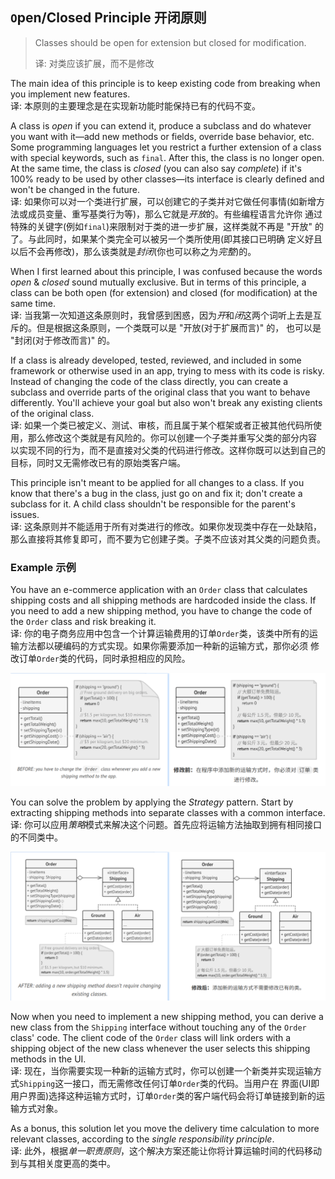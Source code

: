 ## `O`pen/Closed Principle 开闭原则

> Classes should be open for extension but closed for modification.
> 
> 译: 对类应该扩展，而不是修改

The main idea of this principle is to keep existing code from breaking when you implement new features.   
译: 本原则的主要理念是在实现新功能时能保持已有的代码不变。

A class is *open* if you can extend it, produce a subclass and do whatever you want with it—add new methods or fields,
override base behavior, etc. Some programming languages let you restrict a further extension of a class with special 
keywords, such as `final`. After this, the class is no longer open. At the same time, the class is *closed* (you can also 
say *complete*) if it's 100% ready to be used by other classes—its interface is clearly defined and won't be changed in 
the future.   
译: 如果你可以对一个类进行扩展，可以创建它的子类并对它做任何事情(如新增方法或成员变量、重写基类行为等)，那么它就是*开放*的。有些编程语言允许你
通过特殊的关键字(例如`final`)来限制对于类的进一步扩展，这样类就不再是 "开放" 的了。与此同时，如果某个类完全可以被另一个类所使用(即其接口已明确
定义好且以后不会再修改)，那么该类就是*封闭*(你也可以称之为*完整*)的。

When I first learned about this principle, I was confused because the words *open* & *closed* sound mutually exclusive.
But in terms of this principle, a class can be both open (for extension) and closed (for modification) at the same time.   
译: 当我第一次知道这条原则时，我曾感到困惑，因为*开*和*闭*这两个词听上去是互斥的。但是根据这条原则，一个类既可以是 "开放(对于扩展而言)" 的，
也可以是 "封闭(对于修改而言)" 的。

If a class is already developed, tested, reviewed, and included in some framework or otherwise used in an app, trying to
mess with its code is risky. Instead of changing the code of the class directly, you can create a subclass and override 
parts of the original class that you want to behave differently. You'll achieve your goal but also won't break any 
existing clients of the original class.   
译: 如果一个类已被定义、测试、审核，而且属于某个框架或者正被其他代码所使用，那么修改这个类就是有风险的。你可以创建一个子类并重写父类的部分内容
以实现不同的行为，而不是直接对父类的代码进行修改。这样你既可以达到自己的目标，同时又无需修改已有的原始类客户端。

This principle isn't meant to be applied for all changes to a class. If you know that there's a bug in the class, just 
go on and fix it; don't create a subclass for it. A child class shouldn't be responsible for the parent's issues.   
译: 这条原则并不能适用于所有对类进行的修改。如果你发现类中存在一处缺陷，那么直接将其修复即可，而不要为它创建子类。子类不应该对其父类的问题负责。

### Example 示例
You have an e-commerce application with an `Order` class that calculates shipping costs and all shipping methods are 
hardcoded inside the class. If you need to add a new shipping method, you have to change the code of the `Order` class 
and risk breaking it.   
译: 你的电子商务应用中包含一个计算运输费用的订单`Order`类，该类中所有的运输方法都以硬编码的方式实现。如果你需要添加一种新的运输方式，那你必须
修改订单`Order`类的代码，同时承担相应的风险。

![Order](../../../../assets/uml_Order2_before.png)

You can solve the problem by applying the *Strategy* pattern. Start by extracting shipping methods into separate classes 
with a common interface.   
译: 你可以应用*策略*模式来解决这个问题。首先应将运输方法抽取到拥有相同接口的不同类中。

![Order and Shipping](../../../../assets/uml_Order2_after.png)

Now when you need to implement a new shipping method, you can derive a new class from the `Shipping` interface without
touching any of the `Order` class' code. The client code of the `Order` class will link orders with a shipping object of 
the new class whenever the user selects this shipping methods in the UI.   
译: 现在，当你需要实现一种新的运输方式时，你可以创建一个新类并实现运输方式`Shipping`这一接口，而无需修改任何订单`Order`类的代码。当用户在
界面(UI即用户界面)选择这种运输方式时，订单`Order`类的客户端代码会将订单链接到新的运输方式对象。

As a bonus, this solution let you move the delivery time calculation to more relevant classes, according to the 
*single responsibility principle*.   
译: 此外，根据*单一职责原则*，这个解决方案还能让你将计算运输时间的代码移动到与其相关度更高的类中。
